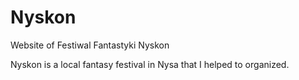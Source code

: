 # Nyskon
Website of Festiwal Fantastyki Nyskon

Nyskon is a local fantasy festival in Nysa that I helped to organized.
